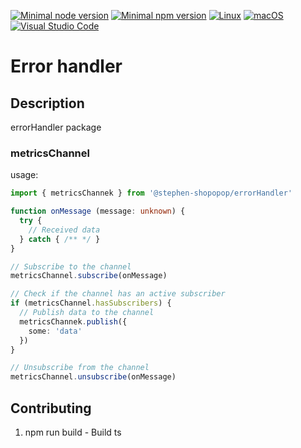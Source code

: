 [![Minimal node version](https://img.shields.io/static/v1?label=node&message=>=18.15.0&logo=node.js&color)](https://nodejs.org/about/releases/)
[![Minimal npm version](https://img.shields.io/static/v1?label=npm&message=>=8.5.5&logo=npm&color)](https://github.com/npm/cli/releases)
[![Linux](https://svgshare.com/i/Zhy.svg)](https://svgshare.com/i/Zhy.svg)
[![macOS](https://svgshare.com/i/ZjP.svg)](https://svgshare.com/i/ZjP.svg)
[![Visual Studio Code](https://img.shields.io/badge/--007ACC?logo=visual%20studio%20code&logoColor=ffffff)](https://code.visualstudio.com/)

# Error handler

## Description

errorHandler package

### metricsChannel

usage:

```ts
import { metricsChannek } from '@stephen-shopopop/errorHandler'

function onMessage (message: unknown) {
  try {
    // Received data
  } catch { /** */ }
}

// Subscribe to the channel
metricsChannel.subscribe(onMessage)

// Check if the channel has an active subscriber
if (metricsChannel.hasSubscribers) {
  // Publish data to the channel
  metricsChannek.publish({
    some: 'data'
  })
}

// Unsubscribe from the channel
metricsChannel.unsubscribe(onMessage)
```

## Contributing

1. npm run build - Build ts
